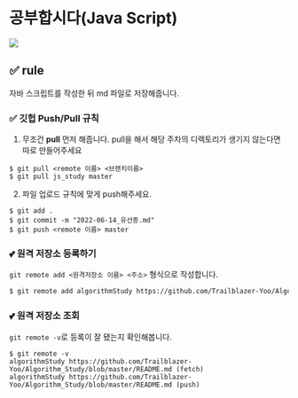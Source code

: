 # 공부합시다(Java Script)
<img src="https://user-images.githubusercontent.com/97590480/173601024-8488d1ac-20ba-4688-80c8-0f044bcb50cc.png">

## ✅ rule
자바 스크립트를 작성한 뒤 md 파일로 저장해줍니다.

### ✅ 깃헙 Push/Pull 규칙

1. 무조건 __pull__ 먼저 해줍니다. pull을 해서 해당 주차의 디렉토리가 생기지 않는다면 따로 만들어주세요

```
$ git pull <remote 이름> <브랜치이름>
$ git pull js_study master
```

2. 파일 업로드 규칙에 맞게 push해주세요.
```
$ git add .
$ git commit -m "2022-06-14_유선종.md"
$ git push <remote 이름> master
```


### 💕 원격 저장소 등록하기

`git remote add <원격저장소 이름> <주소>` 형식으로 작성합니다.

```bash
$ git remote add algorithmStudy https://github.com/Trailblazer-Yoo/Algorithm_Study/blob/master/README.md
```

### 💕 원격 저장소 조회


`git remote -v`로 등록이 잘 됐는지 확인해봅니다.
```
$ git remote -v
algorithmStudy https://github.com/Trailblazer-Yoo/Algorithm_Study/blob/master/README.md (fetch)
algorithmStudy https://github.com/Trailblazer-Yoo/Algorithm_Study/blob/master/README.md (push)